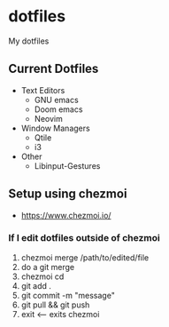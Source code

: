 # dotfiles
My dotfiles

## Current Dotfiles
 - Text Editors
    - GNU emacs
    - Doom emacs
    - Neovim
 - Window Managers
    - Qtile
    - i3
 - Other
    - Libinput-Gestures

## Setup using chezmoi
 - https://www.chezmoi.io/

### If I edit dotfiles outside of chezmoi
1. chezmoi merge /path/to/edited/file
2. do a git merge
3. chezmoi cd
4. git add .
5. git commit -m "message"
6. git pull && git push
7. exit      <-- exits chezmoi
